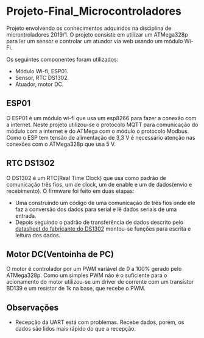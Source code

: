 # Projeto-Final_Microcontroladores
Projeto envolvendo os conhecimentos adquiridos na disciplina de microntroladores 2019/1.
O projeto consiste em utilizar um ATMega328p para ler um sensor e controlar um atuador via web usando um módulo Wi-Fi.

Os seguintes componentes foram utilizados:
- Módulo Wi-fi, ESP01.
- Sensor, RTC DS1302.
- Atuador, motor DC.

## ESP01
O ESP01 é um módulo wi-fi que usa um esp8266 para fazer a conexão com a internet.
Neste projeto utilizou-se o protocolo MQTT para comunicação do módulo com a internet e do ATMega com o módulo o  protocolo Modbus.
Como o ESP tem tensão de alimentação de 3,3 V é necessário atenção nas conexões com o ATMega328p que usa 5 V.

## RTC DS1302
O DS1302 é um RTC(Real Time Clock) que usa como padrão de comunicação três fios, um de clock, um de enable e um de dados(envio e recebimento).
O firmware foi feito em duas etapas:
- Uma construindo um código de uma comunicação de três fios onde ele faz a conversão dos dados para serial e lê dados seriais de uma entrada.
- Depois seguindo o padrão de transferência de dados descrito pelo [datasheet do fabricante do DS1302](https://datasheets.maximintegrated.com/en/ds/DS1302.pdf)
montou-se funções para escrita e leitura dos dados.

## Motor DC(Ventoinha de PC)
O motor é controlador por um PWM variável de 0 a 100% gerado pelo ATMega328p.
Como um simples PWM não é o suficiente para o acionamento do motor utilizou-se um driver de corrente com um transistor BD139 e um resistor de 1k na base, que recebe o PWM.

## Observações
- Recepção da UART está com problemas. Recebe dados, porém, os dados são lidos mais rápido do que a recepção.